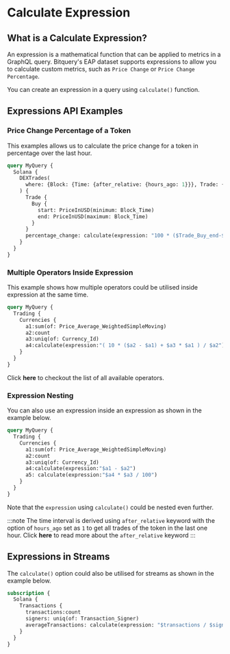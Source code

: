# Calculate Expression

## What is a Calculate Expression?

An expression is a mathematical function that can be applied to metrics in a GraphQL query. Bitquery's EAP dataset supports expressions to allow you to calculate custom metrics, such as `Price Change` or `Price Change Percentage`.

You can create an expression in a query using `calculate()` function.

## Expressions API Examples

### Price Change Percentage of a Token

This examples allows us to calculate the price change for a token in percentage over the last hour.

```graphql
query MyQuery {
  Solana {
    DEXTrades(
      where: {Block: {Time: {after_relative: {hours_ago: 1}}}, Trade: {Buy: {Currency: {MintAddress: {is: "token_mint_address"}}}}}
    ) {
      Trade {
        Buy {
          start: PriceInUSD(minimum: Block_Time)
          end: PriceInUSD(maximum: Block_Time)
        }
      }
      percentage_change: calculate(expression: "100 * ($Trade_Buy_end-$Trade_Buy_start) / $Trade_Buy_start")
    }
  }
}
```
### Multiple Operators Inside Expression

This example shows how multiple operators could be utilised inside expression at the same time.

```graphql
query MyQuery {
  Trading {
    Currencies {
      a1:sum(of: Price_Average_WeightedSimpleMoving)
      a2:count
      a3:uniq(of: Currency_Id)
      a4:calculate(expression:"( 10 * ($a2 - $a1) + $a3 * $a1 ) / $a2")
    }
  }
}
```

Click **here** to checkout the list of all available operators.

### Expression Nesting

You can also use an expression inside an expression as shown in the example below.

```graphql
query MyQuery {
  Trading {
    Currencies {
      a1:sum(of: Price_Average_WeightedSimpleMoving)
      a2:count
      a3:uniq(of: Currency_Id)
      a4:calculate(expression:"$a1 - $a2")
      a5: calculate(expression:"$a4 * $a3 / 100")
    }
  }
}
```
Note that the `expression` using `calculate()` could be nested even further.

:::note
The time interval is derived using `after_relative` keyword with the option of `hours_ago` set as `1` to get all trades of the token in the last one hour. Click **here** to read more about the `after_relative` keyword
:::

## Expressions in Streams

The `calculate()` option could also be utilised for streams as shown in the example below.

```graphql
subscription {
  Solana {
    Transactions {
      transactions:count
      signers: uniq(of: Transaction_Signer)
      averageTransactions: calculate(expression: "$transactions / $signers")
    }
  }
}
```